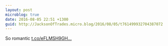 ```yaml
---
layout: post
microblog: true
date: 2016-08-05 22:51 +1300
guid: http://JacksonOfTrades.micro.blog/2016/08/05/t761499932704387072.html
---
```

So romantic [t.co/eFLMSH9GH...](https://t.co/eFLMSH9GHI)
